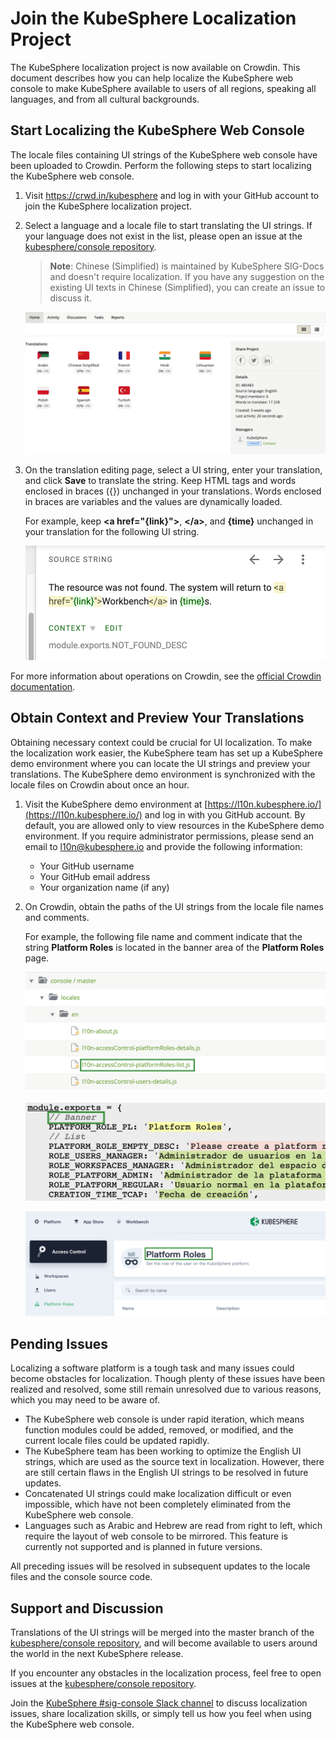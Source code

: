 # Join the KubeSphere Localization Project

The KubeSphere localization project is now available on Crowdin. This document describes how you can help localize the KubeSphere web console to make KubeSphere available to users of all regions, speaking all languages, and from all cultural backgrounds.

## Start Localizing the KubeSphere Web Console

The locale files containing UI strings of the KubeSphere web console have been uploaded to Crowdin. Perform the following steps to start localizing the KubeSphere web console.

1. Visit https://crwd.in/kubesphere and log in with your GitHub account to join the KubeSphere localization project.

2. Select a language and a locale file to start translating the UI strings. If your language does not exist in the list, please open an issue at the [kubesphere/console repository](https://github.com/kubesphere/console/issues).

   > **Note**: Chinese (Simplified) is maintained by KubeSphere SIG-Docs and doesn't require localization. If you have any suggestion on the existing UI texts in Chinese (Simplified), you can create an issue to discuss it.

   ![crowdin-select-langauge](./images/crowdin-select-langauge.png)

3. On the translation editing page, select a UI string, enter your translation, and click **Save** to translate the string. Keep HTML tags and words enclosed in braces ({}) unchanged in your translations. Words enclosed in braces are variables and the values are dynamically loaded.

   For example, keep **\<a href="{link}"\>**, **\</a\>**, and **{time}** unchanged in your translation for the following UI string.
   
   ![crowdin-html-and-variables](./images/crowdin-html-and-variables.png)
   

For more information about operations on Crowdin, see the [official Crowdin documentation](https://support.crowdin.com/).

## Obtain Context and Preview Your Translations

Obtaining necessary context could be crucial for UI localization. To make the localization work easier, the KubeSphere team has set up a KubeSphere demo environment where you can locate the UI strings and preview your translations. The KubeSphere demo environment is synchronized with the locale files on Crowdin about once an hour.

1. Visit the KubeSphere demo environment at [https://l10n.kubesphere.io/](https://l10n.kubesphere.io/) and log in with you GitHub account. By default, you are allowed only to view resources in the KubeSphere demo environment. If you require administrator permissions, please send an email to l10n@kubesphere.io and provide the following information:
   
   * Your GitHub username
   * Your GitHub email address
   * Your organization name (if any)

2. On Crowdin, obtain the paths of the UI strings from the locale file names and comments.

   For example, the following file name and comment indicate that the string **Platform Roles** is located in the banner area of the **Platform Roles** page.

   ![crowdin-file-name](./images/crowdin-file-name.png)

   ![crowdin-comment](./images/crowdin-comment.png)

   ![crowdin-ui-string](./images/crowdin-ui-string.png)

## Pending Issues

Localizing a software platform is a tough task and many issues could become obstacles for localization. Though plenty of these issues have been realized and resolved, some still remain unresolved due to various reasons, which you may need to be aware of.

* The KubeSphere web console is under rapid iteration, which means function modules could be added, removed, or modified, and the current locale files could be updated rapidly.
* The KubeSphere team has been working to optimize the English UI strings, which are used as the source text in localization. However, there are still certain flaws in the English UI strings to be resolved in future updates.
* Concatenated UI strings could make localization difficult or even impossible, which have not been completely eliminated from the KubeSphere web console.
* Languages such as Arabic and Hebrew are read from right to left, which require the layout of web console to be mirrored. This feature is currently not supported and is planned in future versions. 

All preceding issues will be resolved in subsequent updates to the locale files and the console source code.

## Support and Discussion

Translations of the UI strings will be merged into the master branch of the [kubesphere/console repository](https://github.com/kubesphere/console/issues), and will become available to users around the world in the next KubeSphere release.

If you encounter any obstacles in the localization process, feel free to open issues at the [kubesphere/console repository](https://github.com/kubesphere/console/issues).

Join the [KubeSphere #sig-console Slack channel](https://kubesphere.slack.com/archives/C010UN5BMRR) to discuss localization issues, share localization skills, or simply tell us how you feel when using the KubeSphere web console.
